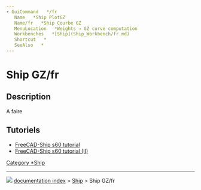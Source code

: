 ```yaml
---
- GuiCommand   */fr
   Name   *Ship PlotGZ
   Name/fr   *Ship Courbe GZ
   MenuLocation   *Weights → GZ curve computation
   Workbenches   *[Ship](Ship_Workbench/fr.md)
   Shortcut   *
   SeeAlso   *
---
```


# Ship GZ/fr

## Description

A faire

## Tutoriels

-   [FreeCAD-Ship s60 tutorial ](FreeCAD-Ship_s60_tutorial/fr.md)
-   [FreeCAD-Ship s60 tutorial (II)](FreeCAD-Ship_s60_tutorial_(II)/fr.md)







[Category   *Ship](Category_Ship.md)



---
![](images/Right_arrow.png) [documentation index](../README.md) > [Ship](Category_Ship.md) > Ship GZ/fr
